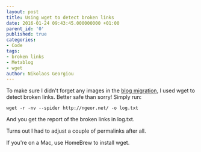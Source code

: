 ```yaml
---
layout: post
title: Using wget to detect broken links
date: 2016-01-24 09:43:45.000000000 +01:00
parent_id: '0'
published: true
categories:
- Code
tags:
- broken links
- Metablog
- wget
author: Nikolaos Georgiou
---
```


To make sure I didn't forget any images in the <a href="/2016/01/23/migrated-back-to-wordpress.html">blog migration</a>, I used wget to detect broken links. Better safe than sorry! Simply run:

```
wget -r -nv --spider http://ngeor.net/ -o log.txt
```

And you get the report of the broken links in log.txt.

Turns out I had to adjust a couple of permalinks after all.

If you're on a Mac, use HomeBrew to install wget.
